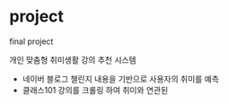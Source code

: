 # project
final project

개인 맞춤형 취미생활 강의 추천 시스템
- 네이버 블로그 챌린지 내용을 기반으로 사용자의 취미를 예측
- 클래스101 강의를 크롤링 하여 취미와 연관된 

